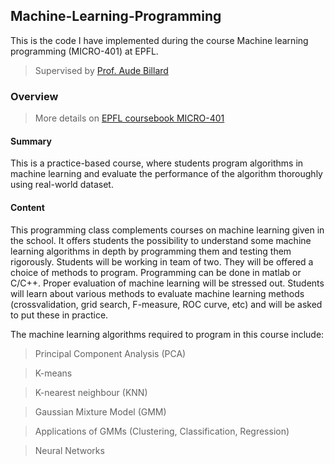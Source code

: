 ## Machine-Learning-Programming

This is the code I have implemented during the course Machine learning programming (MICRO-401) at EPFL.

> Supervised by [Prof. Aude Billard](https://people.epfl.ch/aude.billard)

### Overview

> More details on [EPFL coursebook MICRO-401](https://edu.epfl.ch/coursebook/en/machine-learning-programming-MICRO-401)

#### Summary

This is a practice-based course, where students program algorithms in machine learning and evaluate the performance of the algorithm thoroughly using real-world dataset.

#### Content

This programming class complements courses on machine learning given in the school. It offers students the possibility to understand some machine learning algorithms in depth by programming them and testing them rigorously. Students will be working in team of two. They will be offered a choice of methods to program. Programming can be done in matlab or C/C++. Proper evaluation of machine learning will be stressed out. Students will learn about various methods to evaluate machine learning methods (crossvalidation, grid search, F-measure, ROC curve, etc) and will be asked to put these in practice.

The machine learning algorithms required to program in this course include:

> Principal Component Analysis (PCA)

> K-means

> K-nearest neighbour (KNN)

> Gaussian Mixture Model (GMM)

> Applications of GMMs (Clustering, Classification, Regression)

> Neural Networks